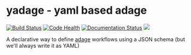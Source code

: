 # yadage - yaml based adage

[![Build Status](https://travis-ci.org/lukasheinrich/yadage.svg?branch=master)](https://travis-ci.org/lukasheinrich/yadage)
[![Code Health](https://landscape.io/github/lukasheinrich/yadage/master/landscape.svg?style=flat)](https://landscape.io/github/lukasheinrich/yadage/master)
[![Documentation Status](https://readthedocs.org/projects/yadage/badge/?version=latest)](http://yadage.readthedocs.org/en/latest/?badge=latest)
[![](https://badge.imagelayers.io/lukasheinrich/yadage:latest.svg)](https://imagelayers.io/?images=lukasheinrich/yadage:latest 'Get your own badge on imagelayers.io')

A declarative way to define [adage](https://github.com/lukasheinrich/adage.git) workflows using a JSON schema (but we'll always write it as YAML)
